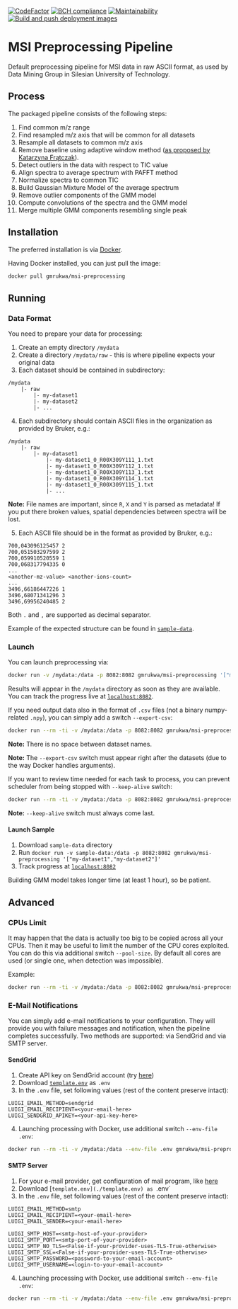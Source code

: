 [![CodeFactor](https://www.codefactor.io/repository/github/gmrukwa/msi-preprocessing-pipeline/badge)](https://www.codefactor.io/repository/github/gmrukwa/msi-preprocessing-pipeline)
[![BCH compliance](https://bettercodehub.com/edge/badge/gmrukwa/msi-preprocessing-pipeline?branch=master)](https://bettercodehub.com/)
[![Maintainability](https://api.codeclimate.com/v1/badges/2fdbd93c4e668763b873/maintainability)](https://codeclimate.com/github/gmrukwa/msi-preprocessing-pipeline/maintainability)
[![Build and push deployment images](https://github.com/gmrukwa/msi-preprocessing-pipeline/workflows/Build%20and%20push%20deployment%20images/badge.svg)](https://github.com/gmrukwa/msi-preprocessing-pipeline/actions?query=workflow%3A%22Build+and+push+deployment+images%22)

# MSI Preprocessing Pipeline

Default preprocessing pipeline for MSI data in raw ASCII format,
as used by Data Mining Group in Silesian University of Technology.

## Process

The packaged pipeline consists of the following steps:

1) Find common m/z range
2) Find resampled m/z axis that will be common for all datasets
3) Resample all datasets to common m/z axis
4) Remove baseline using adaptive window method ([as proposed by Katarzyna Frątczak](http://scholar.google.com/scholar_lookup?title=Adaptive%20baseline%20correction%20algorithm%20for%20MALDI%20spectra.&author=K.%20Bednarczyk&author=M.%20Gawin&author=M.%20Pietrowska&author=P.%20Wid%C5%82ak&author=J.%20Polanska&publication_year=2017)).
5) Detect outliers in the data with respect to TIC value
6) Align spectra to average spectrum with PAFFT method
7) Normalize spectra to common TIC
8) Build Gaussian Mixture Model of the average spectrum
9) Remove outlier components of the GMM model
10) Compute convolutions of the spectra and the GMM model
11) Merge multiple GMM components resembling single peak

## Installation

The preferred installation is via
[Docker](https://www.docker.com/products/docker-desktop).

Having Docker installed, you can just pull the image:

```bash
docker pull gmrukwa/msi-preprocessing
```

## Running

### Data Format

You need to prepare your data for processing:

1) Create an empty directory `/mydata`
2) Create a directory `/mydata/raw` - this is where pipeline expects your
original data
3) Each dataset should be contained in subdirectory:

```plaintext
/mydata
    |- raw
        |- my-dataset1
        |- my-dataset2
        |- ...
```

4) Each subdirectory should contain ASCII files in the organization as
provided by Bruker, e.g.:

```plaintext
/mydata
    |- raw
        |- my-dataset1
            |- my-dataset1_0_R00X309Y111_1.txt
            |- my-dataset1_0_R00X309Y112_1.txt
            |- my-dataset1_0_R00X309Y113_1.txt
            |- my-dataset1_0_R00X309Y114_1.txt
            |- my-dataset1_0_R00X309Y115_1.txt
            |- ...
```

**Note:** File names are important, since `R`, `X` and `Y` is parsed as
metadata! If you put there broken values, spatial dependencies between
spectra will be lost.

5) Each ASCII file should be in the format as provided by Bruker, e.g.:

```plaintext
700,043096125457 2
700,051503297599 2
700,059910520559 1
700,068317794335 0
...
<another-mz-value> <another-ions-count>
...
3496,66186447226 1
3496,68071341296 3
3496,69956240485 2
```

Both `.` and `,` are supported as decimal separator.

Example of the expected structure can be found in
[`sample-data`](./sample-data).

### Launch

You can launch preprocessing via:

```bash
docker run -v /mydata:/data -p 8082:8082 gmrukwa/msi-preprocessing '["my-dataset1","my-dataset2"]'
```

Results will appear in the `/mydata` directory as soon as they are
available. You can track the progress live at
[`localhost:8082`](https://localhost:8082).

If you need output data also in the format of `.csv` files (not a binary
numpy-related `.npy`), you can simply add a switch `--export-csv`:

```bash
docker run --rm -ti -v /mydata:/data -p 8082:8082 gmrukwa/msi-preprocessing '["my-dataset1","my-dataset2"]' --export-csv
```

**Note:** There is no space between dataset names.

**Note:** The `--export-csv` switch must appear right after the datasets
(due to the way Docker handles arguments).

If you want to review time needed for each task to process, you can prevent
scheduler from being stopped with `--keep-alive` switch:

```bash
docker run --rm -ti -v /mydata:/data -p 8082:8082 gmrukwa/msi-preprocessing '["my-dataset1","my-dataset2"]' --keep-alive
```

**Note:** `--keep-alive` switch must always come last.

#### Launch Sample

1) Download `sample-data` directory
2) Run `docker run -v sample-data:/data -p 8082:8082 gmrukwa/msi-preprocessing '["my-dataset1","my-dataset2"]'`
3) Track progress at [`localhost:8082`](https://localhost:8082)

Building GMM model takes longer time (at least 1 hour), so be patient.

## Advanced

### CPUs Limit

It may happen that the data is actually too big to be copied across all your CPUs.
Then it may be useful to limit the number of the CPU cores exploited.
You can do this via additional switch `--pool-size`. By default all cores
are used (or single one, when detection was impossible).

Example:
```bash
docker run --rm -ti -v /mydata:/data -p 8082:8082 gmrukwa/msi-preprocessing '["my-dataset1","my-dataset2"]' --pool-size 2 --keep-alive
```

### E-Mail Notifications

You can simply add e-mail notifications to your configuration.
They will provide you with failure messages and notification, when
the pipeline completes successfully. Two methods are supported: via
SendGrid and via SMTP server.

#### SendGrid

1) Create API key on SendGrid account (try [here](https://app.sendgrid.com/settings/api_keys))
2) Download [`template.env`](./template.env) as `.env`
3) In the `.env` file, set following values (rest of the content preserve
intact):

```env
LUIGI_EMAIL_METHOD=sendgrid
LUIGI_EMAIL_RECIPIENT=<your-email-here>
LUIGI_SENDGRID_APIKEY=<your-api-key-here>
```

4) Launching processing with Docker, use additional switch
`--env-file .env`:

```bash
docker run --rm -ti -v /mydata:/data --env-file .env gmrukwa/msi-preprocessing '["my-dataset1","my-dataset2"]'
```

#### SMTP Server

1) For your e-mail provider, get configuration of mail program, like
[here](https://support.google.com/a/answer/176600?hl=en)
2) Download [`template.env](./template.env) as `.env`
3) In the `.env` file, set following values (rest of the content preserve
intact):

```env
LUIGI_EMAIL_METHOD=smtp
LUIGI_EMAIL_RECIPIENT=<your-email-here>
LUIGI_EMAIL_SENDER=<your-email-here>

LUIGI_SMTP_HOST=<smtp-host-of-your-provider>
LUIGI_SMTP_PORT=<smtp-port-of-your-provider>
LUIGI_SMTP_NO_TLS=<False-if-your-provider-uses-TLS-True-otherwise>
LUIGI_SMTP_SSL=<False-if-your-provider-uses-TLS-True-otherwise>
LUIGI_SMTP_PASSWORD=<password-to-your-email-account>
LUIGI_SMTP_USERNAME=<login-to-your-email-account>
```

4) Launching processing with Docker, use additional switch
`--env-file .env`:

```bash
docker run --rm -ti -v /mydata:/data --env-file .env gmrukwa/msi-preprocessing '["my-dataset1","my-dataset2"]'
```

